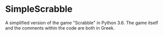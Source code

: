 # SimpleScrabble
A simplified version of the game "Scrabble" in Python 3.6. The game itself and the comments within the code are both in Greek.
